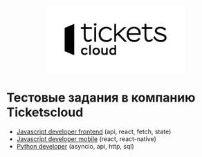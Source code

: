 <p align="center">
  <img src=".github/logo.png" width="320" align="middle">
</p>

# Тестовые задания в компанию Ticketscloud

* [Javascript developer frontend](./tasks/js-frontend.md) (api, react, fetch, state)
* [Javascript developer mobile](./tasks/js-mobile.md) (react, react-native)
* [Python developer](./tasks/python.md) (asyncio, api, http, sql)
